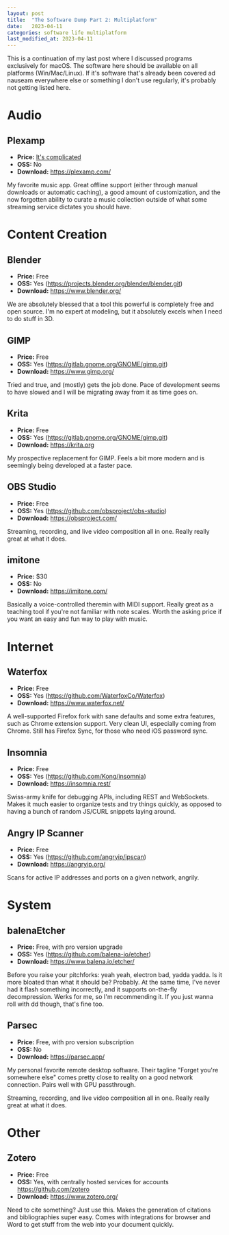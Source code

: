 ```yaml
---
layout: post
title:  "The Software Dump Part 2: Multiplatform"
date:   2023-04-11
categories: software life multiplatform
last_modified_at: 2023-04-11
---
```

This is a continuation of my last post where I discussed programs exclusively for macOS. The software here should be available on all platforms (Win/Mac/Linux). If it's software that's already been covered ad nauseam everywhere else or something I don't use regularly, it's probably not getting listed here.

# Audio

## Plexamp

- **Price:** [It's complicated](https://www.plex.tv/plex-pass)
- **OSS:** No
- **Download:** <https://plexamp.com/>

My favorite music app. Great offline support (either through manual downloads or automatic caching), a good amount of customization, and the now forgotten ability to curate a music collection outside of what some streaming service dictates you should have.

# Content Creation

## Blender

- **Price:** Free
- **OSS:** Yes (<https://projects.blender.org/blender/blender.git>)
- **Download:** <https://www.blender.org/>

We are absolutely blessed that a tool this powerful is completely free and open source. I'm no expert at modeling, but it absolutely excels when I need to do stuff in 3D.

## GIMP

- **Price:** Free
- **OSS:** Yes (<https://gitlab.gnome.org/GNOME/gimp.git>)
- **Download:** <https://www.gimp.org/>

Tried and true, and (mostly) gets the job done. Pace of development seems to have slowed and I will be migrating away from it as time goes on.

## Krita

- **Price:** Free
- **OSS:** Yes (<https://gitlab.gnome.org/GNOME/gimp.git>)
- **Download:** <https://krita.org>

My prospective replacement for GIMP. Feels a bit more modern and is seemingly being developed at a faster pace.

## OBS Studio

- **Price:** Free
- **OSS:** Yes (<https://github.com/obsproject/obs-studio>)
- **Download:** <https://obsproject.com/>

Streaming, recording, and live video composition all in one. Really really great at what it does.

## imitone

- **Price:** $30
- **OSS:** No
- **Download:** <https://imitone.com/>

Basically a voice-controlled theremin with MIDI support. Really great as a teaching tool if you're not familiar with note scales. Worth the asking price if you want an easy and fun way to play with music.

# Internet

## Waterfox

- **Price:** Free
- **OSS:** Yes (<https://github.com/WaterfoxCo/Waterfox>)
- **Download:** <https://www.waterfox.net/>

A well-supported Firefox fork with sane defaults and some extra features, such as Chrome extension support. Very clean UI, especially coming from Chrome. Still has Firefox Sync, for those who need iOS password sync.

## Insomnia

- **Price:** Free
- **OSS:** Yes (<https://github.com/Kong/insomnia>)
- **Download:** <https://insomnia.rest/>

Swiss-army knife for debugging APIs, including REST and WebSockets. Makes it much easier to organize tests and try things quickly, as opposed to having a bunch of random JS/CURL snippets laying around.

## Angry IP Scanner

- **Price:** Free
- **OSS:** Yes (<https://github.com/angryip/ipscan>)
- **Download:** <https://angryip.org/>

Scans for active IP addresses and ports on a given network, angrily.

# System

## balenaEtcher

- **Price:** Free, with pro version upgrade
- **OSS:** Yes (<https://github.com/balena-io/etcher>)
- **Download:** <https://www.balena.io/etcher/>

Before you raise your pitchforks: yeah yeah, electron bad, yadda yadda. Is it more bloated than what it should be? Probably. At the same time, I've never had it flash something incorrectly, and it supports on-the-fly decompression. Werks for me, so I'm recommending it. If you just wanna roll with dd though, that's fine too.

## Parsec

- **Price:** Free, with pro version subscription
- **OSS:** No
- **Download:** <https://parsec.app/>

My personal favorite remote desktop software. Their tagline "Forget you're somewhere else" comes pretty close to reality on a good network connection. Pairs well with GPU passthrough.

Streaming, recording, and live video composition all in one. Really really great at what it does.

# Other

## Zotero

- **Price:** Free
- **OSS:** Yes, with centrally hosted services for accounts <https://github.com/zotero>
- **Download:** <https://www.zotero.org/>

Need to cite something? Just use this. Makes the generation of citations and bibliographies super easy. Comes with integrations for browser and Word to get stuff from the web into your document quickly.